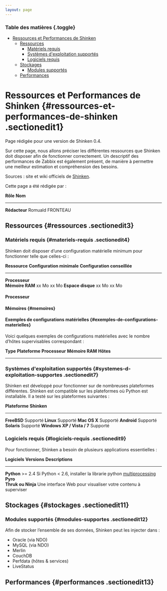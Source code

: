 ```yaml
---
layout: page
---
```


### Table des matières {.toggle}

-   [Ressources et Performances de
    Shinken](shinken-ressources.html#ressources-et-performances-de-shinken)
    -   [Ressources](shinken-ressources.html#ressources)
        -   [Matériels requis](shinken-ressources.html#materiels-requis)
        -   [Systèmes d'exploitation
            supportés](shinken-ressources.html#systemes-d-exploitation-supportes)
        -   [Logiciels requis](shinken-ressources.html#logiciels-requis)
    -   [Stockages](shinken-ressources.html#stockages)
        -   [Modules
            supportés](shinken-ressources.html#modules-supportes)
    -   [Performances](shinken-ressources.html#performances)

Ressources et Performances de Shinken {#ressources-et-performances-de-shinken .sectionedit1}
=====================================

Page rédigée pour une version de Shinken 0.4.

Sur cette page, nous allons préciser les différentes ressources que
Shinken doit disposer afin de fonctionner correctement. Un descriptif
des performances de Zabbix est également présent, de manière à permettre
une meilleur estimation et compréhension des besoins.

Sources : site et wiki officiels de
[Shinken](http://www.shinken-monitoring.org/ "http://www.shinken-monitoring.org/").

Cette page a été rédigée par :

  **Rôle**        **Nom**
  --------------- ------------------
  **Rédacteur**   Romuald FRONTEAU

Ressources {#ressources .sectionedit3}
----------

### Matériels requis {#materiels-requis .sectionedit4}

Shinken doit disposer d’une configuration matérielle minimum pour
fonctionner telle que celles-ci :

  **Ressource**       **Configuration minimale**   **Configuration conseillée**
  ------------------- ---------------------------- ------------------------------
  **Processeur**                                   
  **Mémoire RAM**     xx Mo                        xx Mo
  **Espace disque**   xx Mo                        xx Mo

#### Processeur

#### Mémoires {#memoires}

#### Exemples de configurations matérielles {#exemples-de-configurations-materielles}

Voici quelques exemples de configurations matérielles avec le nombre
d’hôtes supervisables correspondant :

  **Type**   **Plateforme**   **Processeur**   **Mémoire RAM**   **Hôtes**
  ---------- ---------------- ---------------- ----------------- -----------
                                                                 

### Systèmes d'exploitation supportés {#systemes-d-exploitation-supportes .sectionedit7}

Shinken est développé pour fonctionner sur de nombreuses plateformes
différentes. Shinken est compatible sur les plateformes où Python est
installable. Il a testé sur les plateformes suivantes :

  **Plateforme**               **Shinken**
  ---------------------------- -------------
  **FreeBSD**                  Supporté
  **Linux**                    Supporté
  **Mac OS X**                 Supporté
  **Android**                  Supporté
  **Solaris**                  Supporté
  **Windows XP / Vista / 7**   Supporté

### Logiciels requis {#logiciels-requis .sectionedit9}

Pour fonctionner, Shinken a besoin de plusieurs applications
essentielles :

  **Logiciels**        **Versions**   **Descriptions**
  -------------------- -------------- -----------------------------------------------------------------------------------------------------------------------------------------------------------------------------------------------------------------------------------------------------
  **Python**           \>= 2.4        Si Python \< 2.6, installer la librarie python [multiprocessing](http://pypi.python.org/packages/source/m/multiprocessing/multiprocessing-2.6.2.1.tar.gz "http://pypi.python.org/packages/source/m/multiprocessing/multiprocessing-2.6.2.1.tar.gz")
  **Pyro**                            
  **Thruk ou Ninja**                  Une interface Web pour visualiser votre contenu à superviser

Stockages {#stockages .sectionedit11}
---------

### Modules supportés {#modules-supportes .sectionedit12}

Afin de stocker l’ensemble de ses données, Shinken peut les injecter
dans :

-   Oracle (via NDO)
-   MySQL (via NDO)
-   Merlin
-   CouchDB
-   Perfdata (hôtes & services)
-   LiveStatus

Performances {#performances .sectionedit13}
------------
